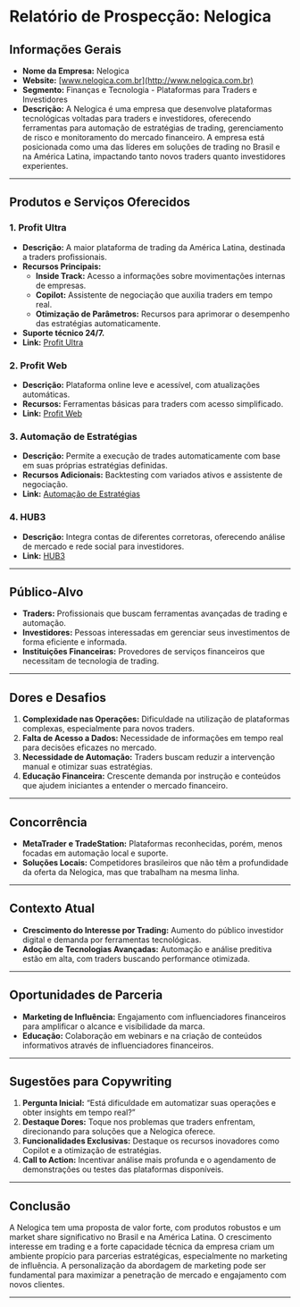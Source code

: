 # Relatório de Prospecção: Nelogica

## Informações Gerais
- **Nome da Empresa:** Nelogica  
- **Website:** [www.nelogica.com.br](http://www.nelogica.com.br)  
- **Segmento:** Finanças e Tecnologia - Plataformas para Traders e Investidores  
- **Descrição:** A Nelogica é uma empresa que desenvolve plataformas tecnológicas voltadas para traders e investidores, oferecendo ferramentas para automação de estratégias de trading, gerenciamento de risco e monitoramento do mercado financeiro. A empresa está posicionada como uma das líderes em soluções de trading no Brasil e na América Latina, impactando tanto novos traders quanto investidores experientes.

---

## Produtos e Serviços Oferecidos
### 1. **Profit Ultra**
   - **Descrição:** A maior plataforma de trading da América Latina, destinada a traders profissionais.
   - **Recursos Principais:** 
     - **Inside Track:** Acesso a informações sobre movimentações internas de empresas.
     - **Copilot:** Assistente de negociação que auxilia traders em tempo real.
     - **Otimização de Parâmetros:** Recursos para aprimorar o desempenho das estratégias automaticamente.
   - **Suporte técnico 24/7.**
   - **Link:** [Profit Ultra](https://www.nelogica.com.br/produtos/profit-ultra)

### 2. **Profit Web**
   - **Descrição:** Plataforma online leve e acessível, com atualizações automáticas.
   - **Recursos:** Ferramentas básicas para traders com acesso simplificado.
   - **Link:** [Profit Web](https://www.nelogica.com.br/profit-web)

### 3. **Automação de Estratégias**
   - **Descrição:** Permite a execução de trades automaticamente com base em suas próprias estratégias definidas.
   - **Recursos Adicionais:** Backtesting com variados ativos e assistente de negociação.
   - **Link:** [Automação de Estratégias](https://www.nelogica.com.br/automacao-de-estrategias)

### 4. **HUB3**
   - **Descrição:** Integra contas de diferentes corretoras, oferecendo análise de mercado e rede social para investidores.
   - **Link:** [HUB3](https://www.nelogica.com.br/produtos/hub3)

---

## Público-Alvo
- **Traders:** Profissionais que buscam ferramentas avançadas de trading e automação.
- **Investidores:** Pessoas interessadas em gerenciar seus investimentos de forma eficiente e informada.
- **Instituições Financeiras:** Provedores de serviços financeiros que necessitam de tecnologia de trading.

---

## Dores e Desafios
1. **Complexidade nas Operações:** Dificuldade na utilização de plataformas complexas, especialmente para novos traders.
2. **Falta de Acesso a Dados:** Necessidade de informações em tempo real para decisões eficazes no mercado.
3. **Necessidade de Automação:** Traders buscam reduzir a intervenção manual e otimizar suas estratégias.
4. **Educação Financeira:** Crescente demanda por instrução e conteúdos que ajudem iniciantes a entender o mercado financeiro.

---

## Concorrência
- **MetaTrader e TradeStation:** Plataformas reconhecidas, porém, menos focadas em automação local e suporte.
- **Soluções Locais:** Competidores brasileiros que não têm a profundidade da oferta da Nelogica, mas que trabalham na mesma linha.

---

## Contexto Atual
- **Crescimento do Interesse por Trading:** Aumento do público investidor digital e demanda por ferramentas tecnológicas.
- **Adoção de Tecnologias Avançadas:** Automação e análise preditiva estão em alta, com traders buscando performance otimizada.

---

## Oportunidades de Parceria
- **Marketing de Influência:** Engajamento com influenciadores financeiros para amplificar o alcance e visibilidade da marca.
- **Educação:** Colaboração em webinars e na criação de conteúdos informativos através de influenciadores financeiros.

---

## Sugestões para Copywriting
1. **Pergunta Inicial:** “Está dificuldade em automatizar suas operações e obter insights em tempo real?”
2. **Destaque Dores:** Toque nos problemas que traders enfrentam, direcionando para soluções que a Nelogica oferece.
3. **Funcionalidades Exclusivas:** Destaque os recursos inovadores como Copilot e a otimização de estratégias.
4. **Call to Action:** Incentivar análise mais profunda e o agendamento de demonstrações ou testes das plataformas disponíveis.

---

## Conclusão
A Nelogica tem uma proposta de valor forte, com produtos robustos e um market share significativo no Brasil e na América Latina. O crescimento interesse em trading e a forte capacidade técnica da empresa criam um ambiente propício para parcerias estratégicas, especialmente no marketing de influência. A personalização da abordagem de marketing pode ser fundamental para maximizar a penetração de mercado e engajamento com novos clientes.

---
